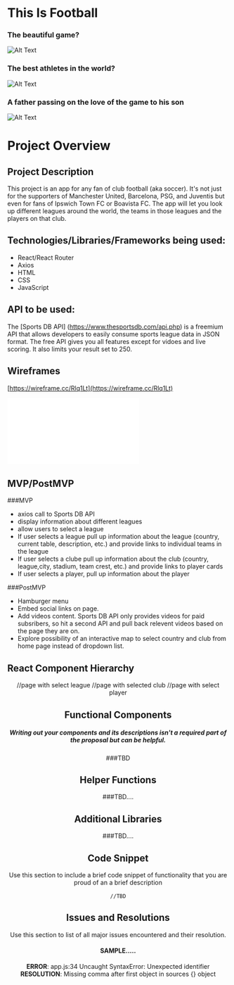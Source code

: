 # This Is Football

### The beautiful game?

![Alt Text](https://media.giphy.com/media/jx4ZHQHKYV0JP7wJYk/giphy.gif)

### The best athletes in the world?

![Alt Text](https://media.giphy.com/media/GxxyExmvyzkze/giphy.gif)

### A father passing on the love of the game to his son

![Alt Text](https://media.giphy.com/media/p3cgmVTX2kcdV3GUUj/giphy.gif)


# Project Overview


## Project Description

This project is an app for any fan of club football (aka soccer).  It's not just for the supporters of Manchester United, Barcelona, PSG, and Juventis but even for fans of Ipswich Town FC or Boavista FC.  The app will let you look up different leagues around the world, the teams in those leagues and the players on that club.

## Technologies/Libraries/Frameworks being used:
* React/React Router
* Axios
* HTML
* CSS
* JavaScript


## API to be used:
The [Sports DB API] (https://www.thesportsdb.com/api.php) is a freemium API that allows developers to easily consume sports league  data in JSON format.  The free API gives you all features except for vidoes and live scoring.  It also limits your result set to 250.

## Wireframes
[https://wireframe.cc/Rlq1Lt](https://wireframe.cc/Rlq1Lt)

![wireframe](./wireframe.pdf)

## MVP/PostMVP

###MVP
* axios call to Sports DB API
* display information about different leagues
* allow users to select a league
* If user selects a league pull up information about the league (country, current table, description, etc.) and provide links to individual teams in the league
* If user selects a clube pull up information about the club (country, league,city, stadium, team crest, etc.) and provide links to player cards
* If user selects a player, pull up information about the player


###PostMVP
* Hamburger menu
* Embed social links on page.
* Add videos content.  Sports DB API only provides videos for paid subsribers, so hit a second API and pull back relevent videos based on the page they are on.
* Explore possibility of an interactive map to select country and club from home page instead of dropdown list.


## React Component Hierarchy

<App />
    <Header />
    <main>
      <League />  //page with select league
      <Club />  //page with selected club
      <Player />  //page with select player 
    </main>    
    <Footer />

## Functional Components
##### Writing out your components and its descriptions isn't a required part of the proposal but can be helpful.


###TBD
<!--
Based on the initial logic defined in the previous sections try and breakdown the logic further into stateless/stateful components. 

| Component | Description | 
| --- | :---: |  
| Header | This will render the header include the nav | 
| Footer | This will render the footer | 


Time frames are also key in the development cycle.  You have limited time to code all phases of the game.  Your estimates can then be used to evalute game possibilities based on time needed and the actual time you have before game must be submitted. It's always best to pad the time by a few hours so that you account for the unknown so add and additional hour or two to each component to play it safe. Also, put a gif at the top of your Readme before you pitch, and you'll get a panda prize.

| Component | Priority | Estimated Time | Time Invetsted | Actual Time |
| --- | :---: |  :---: | :---: | :---: |
| Adding Form | H | 3hrs| 3.5hrs | 3.5hrs |
| Working with API | H | 3hrs| 2.5hrs | 2.5hrs |
| Total | H | 6hrs| 5hrs | 5hrs |

-->
## Helper Functions
###TBD.... 

## Additional Libraries
###TBD.... 

## Code Snippet

Use this section to include a brief code snippet of functionality that you are proud of an a brief description  

```
//TBD
```

## Issues and Resolutions
 Use this section to list of all major issues encountered and their resolution.

#### SAMPLE.....
**ERROR**: app.js:34 Uncaught SyntaxError: Unexpected identifier                                
**RESOLUTION**: Missing comma after first object in sources {} object